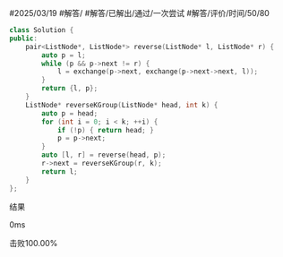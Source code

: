 #2025/03/19 #解答/ #解答/已解出/通过/一次尝试  #解答/评价/时间/50/80 

``` cpp
class Solution {
public:
	pair<ListNode*, ListNode*> reverse(ListNode* l, ListNode* r) {
		auto p = l;
		while (p && p->next != r) {
			l = exchange(p->next, exchange(p->next->next, l));
		}
		return {l, p};
	}
	ListNode* reverseKGroup(ListNode* head, int k) {
		auto p = head;
		for (int i = 0; i < k; ++i) {
			if (!p) { return head; }
			p = p->next;
		}
		auto [l, r] = reverse(head, p);
		r->next = reverseKGroup(r, k);
		return l;
	}
};
```

结果

0ms

击败100.00%